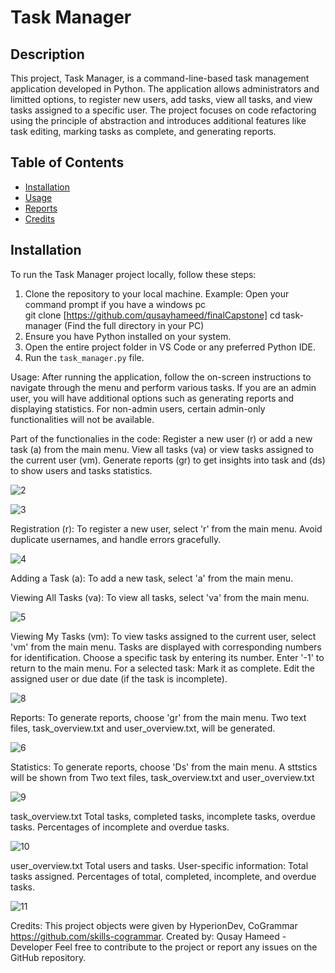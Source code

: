 # Task Manager

## Description
This project, Task Manager, is a command-line-based task management application developed in Python. The application allows administrators and limitted options, to register new users, add tasks, view all tasks, and view tasks assigned to a specific user. The project focuses on code refactoring using the principle of abstraction and introduces additional features like task editing, marking tasks as complete, and generating reports.


## Table of Contents 
- [Installation](#installation)
- [Usage](#usage)
- [Reports](#reports)
- [Credits](#credits)

## Installation
To run the Task Manager project locally, follow these steps:

1. Clone the repository to your local machine.
Example:
   Open your command prompt if you have a windows pc  
   git clone [https://github.com/qusayhameed/finalCapstone]
   cd task-manager (Find the full directory in your PC)
2. Ensure you have Python installed on your system.
3. Open the entire project folder in VS Code or any preferred Python IDE.
4. Run the `task_manager.py` file.

Usage:
After running the application, follow the on-screen instructions to navigate through the menu and perform various tasks.
If you are an admin user, you will have additional options such as generating reports 
and displaying statistics. For non-admin users, certain admin-only functionalities will not be available.

Part of the functionalies in the code:
Register a new user (r) or add a new task (a) from the main menu.
View all tasks (va) or view tasks assigned to the current user (vm).
Generate reports (gr) to get insights into task and (ds) to show users and tasks statistics.

![2](https://github.com/qusayhameed/finalCapstone./assets/153082978/1430ca7c-0eca-4135-856f-1b27816b912f)


![3](https://github.com/qusayhameed/finalCapstone./assets/153082978/871a2baf-7236-4309-8120-6bbcbf9979c9)


Registration (r):
To register a new user, select 'r' from the main menu.
Avoid duplicate usernames, and handle errors gracefully.

![4](https://github.com/qusayhameed/finalCapstone./assets/153082978/fd15e722-044f-4a4e-83f1-32ecfb21cf1f)

Adding a Task (a):
To add a new task, select 'a' from the main menu.

Viewing All Tasks (va):
To view all tasks, select 'va' from the main menu.

![5](https://github.com/qusayhameed/finalCapstone./assets/153082978/bf287ad8-51a2-467c-9cec-11a708fdd69e)


Viewing My Tasks (vm):
To view tasks assigned to the current user, select 'vm' from the main menu.
Tasks are displayed with corresponding numbers for identification.
Choose a specific task by entering its number.
Enter '-1' to return to the main menu.
For a selected task:
Mark it as complete.
Edit the assigned user or due date (if the task is incomplete).

![8](https://github.com/qusayhameed/finalCapstone./assets/153082978/a87f6cc2-d5f4-4e40-9994-0e669d7a5a5a)


Reports:
To generate reports, choose 'gr' from the main menu.
Two text files, task_overview.txt and user_overview.txt, will be generated.

![6](https://github.com/qusayhameed/finalCapstone./assets/153082978/37c36efe-6a11-4663-bd2f-b52bd9a7792f)

Statistics:
To generate reports, choose 'Ds' from the main menu.
A sttstics will be shown from Two text files, task_overview.txt and user_overview.txt

![9](https://github.com/qusayhameed/finalCapstone./assets/153082978/0579aaf0-e622-4a2e-96ea-d75bddc04232)

task_overview.txt
Total tasks, completed tasks, incomplete tasks, overdue tasks.
Percentages of incomplete and overdue tasks.

![10](https://github.com/qusayhameed/finalCapstone./assets/153082978/6db0e793-f312-4179-b35f-ecd007376cea)

user_overview.txt
Total users and tasks.
User-specific information:
Total tasks assigned.
Percentages of total, completed, incomplete, and overdue tasks.

![11](https://github.com/qusayhameed/finalCapstone./assets/153082978/44cb9609-daad-412e-81d0-fcf1634e3bea)



Credits:
This project objects were given by HyperionDev, CoGrammar https://github.com/skills-cogrammar.
Created by:
Qusay Hameed - Developer
Feel free to contribute to the project or report any issues on the GitHub repository.

